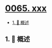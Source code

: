 # [0065. xxx](https://github.com/Tdahuyou/TNotes.leetcode/tree/main/notes/0065.%20xxx)

<!-- region:toc -->

- [1. 📝 概述](#1--概述)

<!-- endregion:toc -->

## 1. 📝 概述
